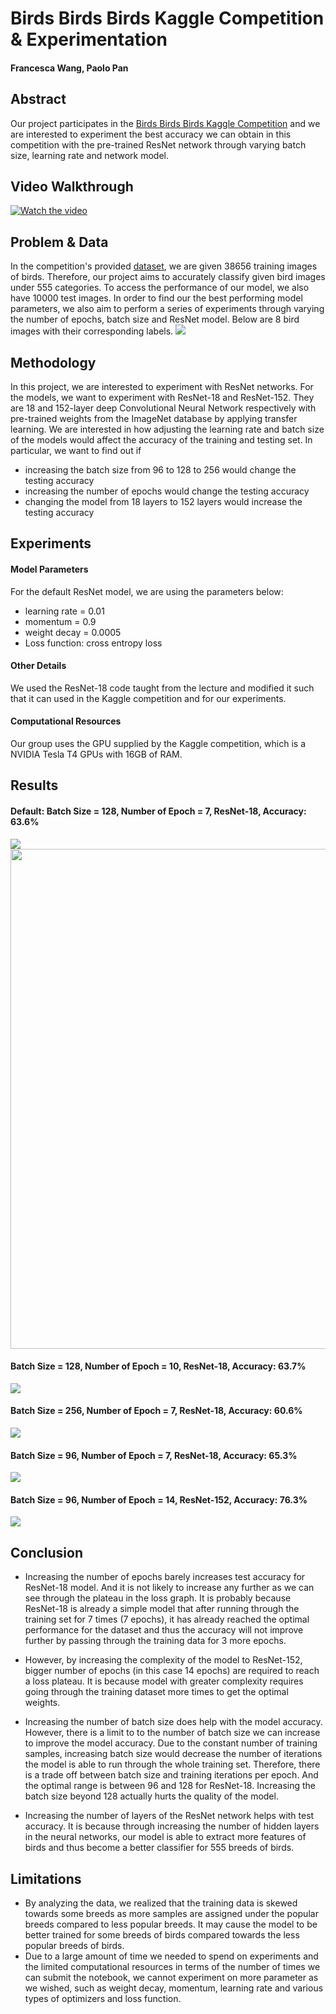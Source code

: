 # Birds Birds Birds Kaggle Competition & Experimentation
#### Francesca Wang, Paolo Pan

## Abstract
Our project participates in the [Birds Birds Birds Kaggle Competition](https://www.kaggle.com/competitions/birds23wi/data) and we are interested to experiment the best accuracy we can obtain in this competition with the pre-trained ResNet network through varying batch size, learning rate and network model.

## Video Walkthrough
[![Watch the video](Video_cover.PNG)](https://drive.google.com/file/d/1NIyT6PFyUmc2wiv9VCU2vIW_jzoOUGPR/view?usp=share_link)

## Problem & Data
In the competition's provided [dataset](https://www.kaggle.com/competitions/birds23wi/data), we are given 38656 training images of birds. Therefore, our project aims to accurately classify given bird images under 555 categories. To access the performance of our model, we also have 10000 test images. In order to find our the best performing model parameters, we also aim to perform a series of experiments through varying the number of epochs, batch size and ResNet model. Below are 8 bird images with their corresponding labels.
![](data.PNG) 

## Methodology
In this project, we are interested to experiment with ResNet networks. For the models, we want to experiment with ResNet-18 and ResNet-152. They are 18 and 152-layer deep Convolutional Neural Network respectively with pre-trained weights from the ImageNet database by applying transfer learning. We are interested in how adjusting the learning rate and batch size of the models would affect the accuracy of the training and testing set. In particular, we want to find out if 
- increasing the batch size from 96 to 128 to 256 would change the testing accuracy
- increasing the number of epochs would change the testing accuracy
- changing the model from 18 layers to 152 layers would increase the testing accuracy 

## Experiments
#### Model Parameters
For the default ResNet model, we are using the parameters below:
- learning rate = 0.01
- momentum      = 0.9
- weight decay  = 0.0005
- Loss function: cross entropy loss

#### Other Details
We used the ResNet-18 code taught from the lecture and modified it such that it can used in the Kaggle competition and for our experiments.

#### Computational Resources
Our group uses the GPU supplied by the Kaggle competition, which is a NVIDIA Tesla T4 GPUs with 16GB of RAM. 

## Results
#### Default: Batch Size = 128, Number of Epoch = 7, ResNet-18, Accuracy: 63.6%
![](epochs7.PNG) 
<img src="epochs7.PNG" width="800" />

#### Batch Size = 128, Number of Epoch = 10, ResNet-18, Accuracy: 63.7%
![](epochs10.PNG) 

#### Batch Size = 256, Number of Epoch = 7, ResNet-18, Accuracy: 60.6%
![](256batch.PNG) 

#### Batch Size = 96, Number of Epoch = 7, ResNet-18, Accuracy: 65.3%
![](96batch.PNG) 

#### Batch Size = 96, Number of Epoch = 14, ResNet-152, Accuracy: 76.3%
![](152resnet.PNG) 

## Conclusion
- Increasing the number of epochs barely increases test accuracy for ResNet-18 model. And it is not likely to increase any further as we can see through the plateau in the loss graph. It is probably because ResNet-18 is already a simple model that after running through the training set for 7 times (7 epochs), it has already reached the optimal performance for the dataset and thus the accuracy will not improve further by passing through the training data for 3 more epochs.

- However, by increasing the complexity of the model to ResNet-152, bigger number of epochs (in this case 14 epochs) are required to reach a loss plateau. It is because model with greater complexity requires going through the training dataset more times to get the optimal weights.

- Increasing the number of batch size does help with the model accuracy. However, there is a limit to to the number of batch size we can increase to improve the model accuracy. Due to the constant number of training samples, increasing batch size would decrease the number of iterations the model is able to run through the whole training set. Therefore, there is a trade off between batch size and training iterations per epoch. And the optimal range is between 96 and 128 for ResNet-18. Increasing the batch size beyond 128 actually hurts the quality of the model.

- Increasing the number of layers of the ResNet network helps with test accuracy.  It is because through increasing the number of hidden layers in the neural networks, our model is able to extract more features of birds and thus become a better classifier for 555 breeds of birds. 

## Limitations
- By analyzing the data, we realized that the training data is skewed towards some breeds as more samples are assigned under the popular breeds compared to less popular breeds. It may cause the model to be better trained for some breeds of birds compared towards the less popular breeds of birds.
- Due to a large amount of time we needed to spend on experiments and the limited computational resources in terms of the number of times we can submit the notebook, we cannot experiment on more parameter as we wished, such as weight decay, momentum, learning rate and various types of optimizers and loss function. 
